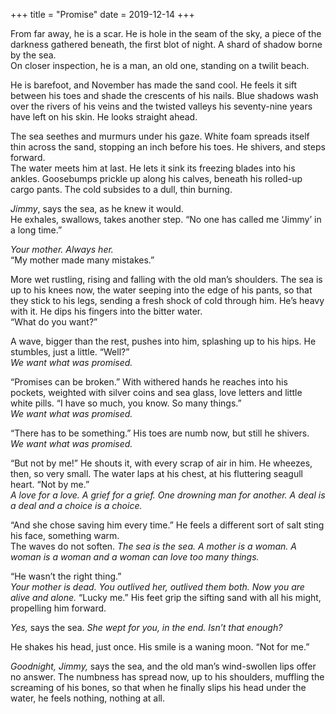 +++
title = "Promise"
date = 2019-12-14
+++
    <p>From far away, he is a scar. He is hole in the seam of the sky, a piece of the darkness gathered beneath, the first blot of night. A shard of shadow borne by the sea.<br>
    On closer inspection, he is a man, an old one, standing on a twilit beach.</p>
    <p>He is barefoot, and November has made the sand cool. He feels it sift between his toes and shade the crescents of his nails. Blue shadows wash over the rivers of his veins and the twisted valleys his seventy-nine years have left on his skin. He looks straight ahead.<br>
    <p>The sea seethes and murmurs under his gaze. White foam spreads itself thin across the sand, stopping an inch before his toes. He shivers, and steps forward.<br>
    The water meets him at last. He lets it sink its freezing blades into his ankles. Goosebumps prickle up along his calves, beneath his rolled-up cargo pants. The cold subsides to a dull, thin burning.</p>
    <p><em>Jimmy</em>, says the sea, as he knew it would.<br>
    He exhales, swallows, takes another step. “No one has called me ‘Jimmy’ in a long time.”</p>
   <p> <em>Your mother. Always her.</em><br>
    “My mother made many mistakes.”</p>
    <p>More wet rustling, rising and falling with the old man’s shoulders. The sea is up to his knees now, the water seeping into the edge of his pants, so that they stick to his legs, sending a fresh shock of cold through him. He’s heavy with it. He dips his fingers into the bitter water.<br>
    “What do you want?”</p>
   <p> A wave, bigger than the rest, pushes into him, splashing up to his hips. He stumbles, just a little. “Well?”<br>
   <em> We want what was promised.</em></p>
    <p>“Promises can be broken.” With withered hands he reaches into his pockets, weighted with silver coins and sea glass, love letters and little white pills. “I have so much, you know. So many things.”<br>
    <em>We want what was promised.</em></p>
    <p>“There has to be something.” His toes are numb now, but still he shivers.<br>
    <em>We want what was promised.</em></p>
    <p>“But not by me!” He shouts it, with every scrap of air in him. He wheezes, then, so very small. The water laps at his chest, at his fluttering seagull heart. “Not by me.”<br>
    <em>A love for a love. A grief for a grief. One drowning man for another. A deal is a deal and a choice is a choice.</em></p>
    <p>“And she chose saving him every time.” He feels a different sort of salt sting his face, something warm.<br>
    The waves do not soften. <em>The sea is the sea. A mother is a woman. A woman is a woman and a woman can love too many things.</em></p>
    <p>“He wasn’t the right thing.”<br>
   <em> Your mother is dead. You outlived her, outlived them both. Now you are alive and alone.</em>
    “Lucky me.” His feet grip the sifting sand with all his might, propelling him forward.</pr>
    <p><em>Yes,</em> says the sea. <em>She wept for you, in the end. Isn’t that enough?</em><br>
    <p>He shakes his head, just once. His smile is a waning moon. “Not for me.”</p>
<em>Goodnight, Jimmy,</em> says the sea, and the old man’s wind-swollen lips offer no answer. The numbness has spread now, up to his shoulders, muffling the screaming of his bones, so that when he finally slips his head under the water, he feels nothing, nothing at all.</p>
